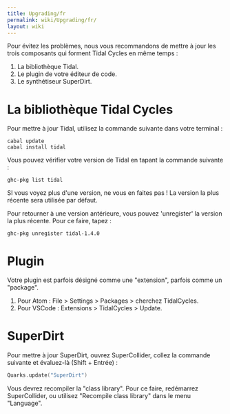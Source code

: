 ```yaml
---
title: Upgrading/fr
permalink: wiki/Upgrading/fr/
layout: wiki
---
```


<languages/>

Pour évitez les problèmes, nous vous recommandons de mettre à jour les
trois composants qui forment Tidal Cycles en même temps :

1.  La bibliothèque Tidal.
2.  Le plugin de votre éditeur de code.
3.  Le synthétiseur SuperDirt.

# La bibliothèque Tidal Cycles

Pour mettre à jour Tidal, utilisez la commande suivante dans votre
terminal :

``` shell
cabal update
cabal install tidal
```

Vous pouvez vérifier votre version de Tidal en tapant la commande
suivante :

    ghc-pkg list tidal

SI vous voyez plus d'une version, ne vous en faites pas ! La version la
plus récente sera utilisée par défaut.

Pour retourner à une version antérieure, vous pouvez 'unregister' la
version la plus récente. Pour ce faire, tapez :

    ghc-pkg unregister tidal-1.4.0

# Plugin

Votre plugin est parfois désigné comme une "extension", parfois comme un
"package".

1.  Pour Atom : File \> Settings \> Packages \> cherchez TidalCycles.
2.  Pour VSCode : Extensions \> TidalCycles \> Update.

# SuperDirt

Pour mettre à jour SuperDirt, ouvrez SuperCollider, collez la commande
suivante et évaluez-là (Shift + Entrée) :

``` c
Quarks.update("SuperDirt")
```

Vous devrez recompiler la "class library". Pour ce faire, redémarrez
SuperCollider, ou utilisez "Recompile class library" dans le menu
"Language".

